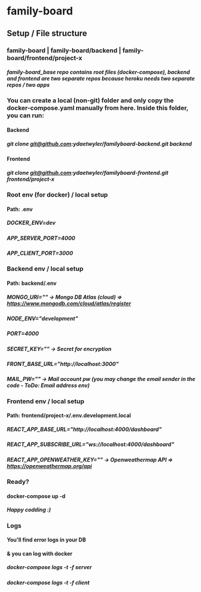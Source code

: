 # family-board

## Setup / File structure
### family-board | family-board/backend | family-board/frontend/project-x
##### family-board_base repo contains root files (docker-compose), backend and frontend are two separate repos because heroku needs two separate repos / two apps
### You can create a local (non-git) folder and only copy the docker-compose.yaml manually from here. Inside this folder, you can run:
#### Backend
##### git clone git@github.com:ydaetwyler/familyboard-backend.git backend
#### Frontend
##### git clone git@github.com:ydaetwyler/familyboard-frontend.git frontend/project-x

### Root env (for docker) / local setup
#### Path: .env
##### DOCKER_ENV=dev
##### APP_SERVER_PORT=4000
##### APP_CLIENT_PORT=3000

### Backend env / local setup
#### Path: backend/.env
##### MONGO_URI="" -> Mongo DB Atlas (cloud) => https://www.mongodb.com/cloud/atlas/register
##### NODE_ENV="development"
##### PORT=4000
##### SECRET_KEY="" -> Secret for encryption
##### FRONT_BASE_URL="http://localhost:3000"
##### MAIL_PW="" -> Mail account pw (you may change the email sender in the code - ToDo: Email address env)

### Frontend env / local setup
#### Path: frontend/project-x/.env.development.local
##### REACT_APP_BASE_URL="http://localhost:4000/dashboard"
##### REACT_APP_SUBSCRIBE_URL="ws://localhost:4000/dashboard"
##### REACT_APP_OPENWEATHER_KEY="" -> Openweathermap API => https://openweathermap.org/api

### Ready?
#### docker-compose up -d
##### Happy codding :)

### Logs
#### You'll find error logs in your DB
#### & you can log with docker
##### docker-compose logs -t -f server
##### docker-compose logs -t -f client
